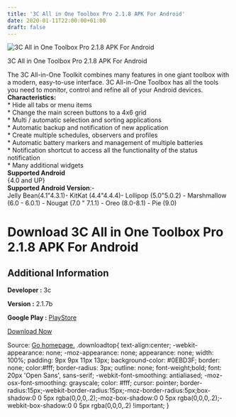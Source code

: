 ```yaml
---
title: '3C All in One Toolbox Pro 2.1.8 APK For Android'
date: 2020-01-11T22:00:00+01:00
draft: false
---
```


![3C All in One Toolbox Pro 2.1.8 APK For Android](https://i0.wp.com/apkhome.net/wp-content/uploads/2020/01/3C-All-in-One-Toolbox-Pro-2.1.8.png "3C All in One Toolbox Pro 2.1.8 APK For Android")

  

3C All in One Toolbox Pro 2.1.8 APK For Android

The 3C All-in-One Toolkit combines many features in one giant toolbox with a modern, easy-to-use interface. 3C All-in-One Toolbox has all the tools you need to monitor, control and refine all of your Android devices.  
**Characteristics:**  
\* Hide all tabs or menu items  
\* Change the main screen buttons to a 4x6 grid  
\* Multi / automatic selection and sorting applications  
\* Automatic backup and notification of new application  
\* Create multiple schedules, observers and profiles  
\* Automatic battery markers and management of multiple batteries  
\* Notification shortcut to access all the functionality of the status notification  
\* Many additional widgets  
**Supported Android**  
{4.0 and UP}  
**Supported Android Version**:-  
Jelly Bean(4.1"4.3.1)- KitKat (4.4"4.4.4)- Lollipop (5.0"5.0.2) - Marshmallow (6.0 - 6.0.1) - Nougat (7.0 " 7.1.1) - Oreo (8.0-8.1) - Pie (9.0)

Download 3C All in One Toolbox Pro 2.1.8 APK For Android
========================================================

Additional Information
----------------------

**Developer :** 3c

**Version :** 2.1.7b

**Google Play :** [PlayStore](https://play.google.com/store/apps/details?id=ccc71.at.free&hl=en)

  

[Download Now](https://store4app.co/post/3c-all-in-one-toolbox-pro-2-1-8-apk-for-android_1578766445)

  
Source: [Go homepage.](https://store4app.co/post/3c-all-in-one-toolbox-pro-2-1-8-apk-for-android_1578766445) .downloadtop{ text-align:center; -webkit-appearance: none; -moz-appearance: none; appearance: none; width: 100%; padding: 9px 9px 11px 13px; background-color: #0EBD3F; border: none; color:#fff; border-radius: 3px; outline: none; font-weight;bold; font: 20px 'Open Sans', sans-serif; -webkit-font-smoothing: antialiased; -moz-osx-font-smoothing: grayscale; color: #fff; cursor: pointer; border-radius:15px;-webkit-border-radius:15px;-moz-border-radius:5px;box-shadow:0 0 5px rgba(0,0,0,.2);-moz-box-shadow:0 0 5px rgba(0,0,0,.2);-webkit-box-shadow:0 0 5px rgba(0,0,0,.2) !important; }